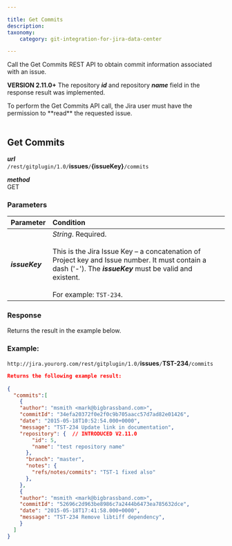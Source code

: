 ```yaml
---

title: Get Commits
description:
taxonomy:
    category: git-integration-for-jira-data-center

---
```

Call the Get Commits REST API to obtain commit information associated with an issue.

**VERSION 2.11.0+** The repository _**id**_ and repository _**name**_ field in the response result was implemented.

<div class="bbb-callout bbb--alert">
    <div class="irow">
    <div class="ilogobox">
        <span class="logoimg"></span>
    </div>
    <div class="imsgbox">
        To perform the Get Commits API call, the Jira user must have the permission to **read** the requested issue.
    </div>
    </div>
</div>
<br>

## Get Commits

_**url**_<br>
`/rest/gitplugin/1.0/`**issues**`/`**{issueKey}**`/commits`

_**method**_<br>
GET

### Parameters

| Parameter | Condition |
| :--- | :--- |
| _**issueKey**_ | _String_. Required.<br><br>This is the Jira Issue Key – a concatenation of Project key and Issue number. It must contain a dash ('-'). The _**issueKey**_ must be valid and existent.<br><br>For example: `TST-234`. |

### Response

Returns the result in the example below.

### Example:

`http://jira.yourorg.com/rest/gitplugin/1.0/`**issues**`/`**TST-234**`/commits`

```json
Returns the following example result:
 
{
  "commits":[
    {
    "author": "msmith <mark@bigbrassband.com>",
    "commitId": "34efa20372f0e2f0c9b705aacc57d7ad82e01426",
    "date": "2015-05-18T10:52:54.000+0000",
    "message": "TST-234 Update link in documentation",
    "repository": {  // INTRODUCED V2.11.0
        "id": 5,
        "name": "test repository name"
      },
      "branch": "master",
      "notes": {
        "refs/notes/commits": "TST-1 fixed also"
      },
    },
    {
    "author": "msmith <mark@bigbrassband.com>",
    "commitId": "52696c2d963be8986c7a2444b6473ea785632dce",
    "date": "2015-05-18T17:41:58.000+0000",
    "message": "TST-234 Remove libtiff dependency",
    }
  ]
}
```

